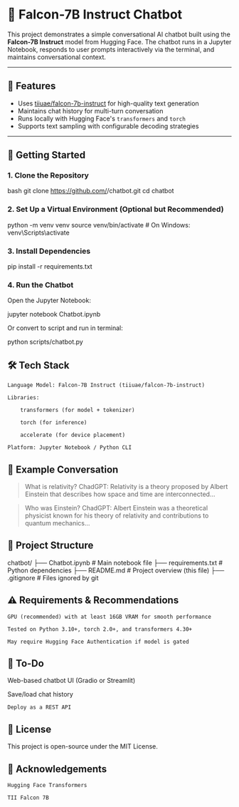 # 🧠 Falcon-7B Instruct Chatbot

This project demonstrates a simple conversational AI chatbot built using the **Falcon-7B Instruct** model from Hugging Face. The chatbot runs in a Jupyter Notebook, responds to user prompts interactively via the terminal, and maintains conversational context.

---

## 📌 Features

- Uses [tiiuae/falcon-7b-instruct](https://huggingface.co/tiiuae/falcon-7b-instruct) for high-quality text generation
- Maintains chat history for multi-turn conversation
- Runs locally with Hugging Face's `transformers` and `torch`
- Supports text sampling with configurable decoding strategies

---

## 🚀 Getting Started

### 1. Clone the Repository

bash
git clone https://github.com/<your-username>/chatbot.git
cd chatbot
### 2. Set Up a Virtual Environment (Optional but Recommended)

python -m venv venv
source venv/bin/activate  # On Windows: venv\Scripts\activate

### 3. Install Dependencies

pip install -r requirements.txt

### 4. Run the Chatbot

Open the Jupyter Notebook:

jupyter notebook Chatbot.ipynb

Or convert to script and run in terminal:

python scripts/chatbot.py

## 🛠️ Tech Stack

    Language Model: Falcon-7B Instruct (tiiuae/falcon-7b-instruct)

    Libraries:

        transformers (for model + tokenizer)

        torch (for inference)

        accelerate (for device placement)

    Platform: Jupyter Notebook / Python CLI

## 🧪 Example Conversation

> What is relativity?
ChadGPT: Relativity is a theory proposed by Albert Einstein that describes how space and time are interconnected...

> Who was Einstein?
ChadGPT: Albert Einstein was a theoretical physicist known for his theory of relativity and contributions to quantum mechanics...

## 📁 Project Structure

chatbot/
├── Chatbot.ipynb               # Main notebook file
├── requirements.txt            # Python dependencies
├── README.md                   # Project overview (this file)
├── .gitignore                  # Files ignored by git

## ⚠️ Requirements & Recommendations

    GPU (recommended) with at least 16GB VRAM for smooth performance

    Tested on Python 3.10+, torch 2.0+, and transformers 4.30+

    May require Hugging Face Authentication if model is gated

## 📌 To-Do

Web-based chatbot UI (Gradio or Streamlit)

Save/load chat history

    Deploy as a REST API

## 📄 License

This project is open-source under the MIT License.
## 🙌 Acknowledgements

    Hugging Face Transformers

    TII Falcon 7B
